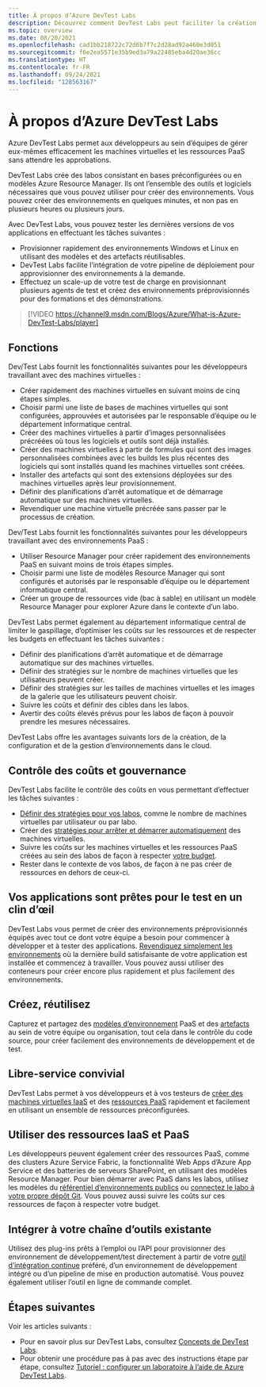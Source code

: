 ```yaml
---
title: À propos d’Azure DevTest Labs
description: Découvrez comment DevTest Labs peut faciliter la création, la gestion et la surveillance des machines virtuelles Azure
ms.topic: overview
ms.date: 08/20/2021
ms.openlocfilehash: cad1bb218722c72d6b7f7c2d28ad92a460e3d051
ms.sourcegitcommit: f6e2ea5571e35b9ed3a79a22485eba4d20ae36cc
ms.translationtype: HT
ms.contentlocale: fr-FR
ms.lasthandoff: 09/24/2021
ms.locfileid: "128563167"
---
```

# <a name="about-azure-devtest-labs"></a>À propos d’Azure DevTest Labs
Azure DevTest Labs permet aux développeurs au sein d’équipes de gérer eux-mêmes efficacement les machines virtuelles et les ressources PaaS sans attendre les approbations.

DevTest Labs crée des labos consistant en bases préconfigurées ou en modèles Azure Resource Manager. Ils ont l’ensemble des outils et logiciels nécessaires que vous pouvez utiliser pour créer des environnements. Vous pouvez créer des environnements en quelques minutes, et non pas en plusieurs heures ou plusieurs jours.

Avec DevTest Labs, vous pouvez tester les dernières versions de vos applications en effectuant les tâches suivantes :

- Provisionner rapidement des environnements Windows et Linux en utilisant des modèles et des artefacts réutilisables.
- DevTest Labs facilite l’intégration de votre pipeline de déploiement pour approvisionner des environnements à la demande.
- Effectuez un scale-up de votre test de charge en provisionnant plusieurs agents de test et créez des environnements préprovisionnés pour des formations et des démonstrations.

> [!VIDEO https://channel9.msdn.com/Blogs/Azure/What-is-Azure-DevTest-Labs/player]

## <a name="capabilities"></a>Fonctions
Dev/Test Labs fournit les fonctionnalités suivantes pour les développeurs travaillant avec des machines virtuelles :

- Créer rapidement des machines virtuelles en suivant moins de cinq étapes simples.
- Choisir parmi une liste de bases de machines virtuelles qui sont configurées, approuvées et autorisées par le responsable d’équipe ou le département informatique central.
- Créer des machines virtuelles à partir d’images personnalisées précréées où tous les logiciels et outils sont déjà installés. 
- Créer des machines virtuelles à partir de formules qui sont des images personnalisées combinées avec les builds les plus récentes des logiciels qui sont installés quand les machines virtuelles sont créées. 
- Installer des artefacts qui sont des extensions déployées sur des machines virtuelles après leur provisionnement.
- Définir des planifications d’arrêt automatique et de démarrage automatique sur des machines virtuelles.
- Revendiquer une machine virtuelle précréée sans passer par le processus de création.

Dev/Test Labs fournit les fonctionnalités suivantes pour les développeurs travaillant avec des environnements PaaS :

- Utiliser Resource Manager pour créer rapidement des environnements PaaS en suivant moins de trois étapes simples.
- Choisir parmi une liste de modèles Resource Manager qui sont configurés et autorisés par le responsable d’équipe ou le département informatique central.
- Créer un groupe de ressources vide (bac à sable) en utilisant un modèle Resource Manager pour explorer Azure dans le contexte d’un labo.

DevTest Labs permet également au département informatique central de limiter le gaspillage, d’optimiser les coûts sur les ressources et de respecter les budgets en effectuant les tâches suivantes :  

- Définir des planifications d’arrêt automatique et de démarrage automatique sur des machines virtuelles.
- Définir des stratégies sur le nombre de machines virtuelles que les utilisateurs peuvent créer.
- Définir des stratégies sur les tailles de machines virtuelles et les images de la galerie que les utilisateurs peuvent choisir.
- Suivre les coûts et définir des cibles dans les labos.
- Avertir des coûts élevés prévus pour les labos de façon à pouvoir prendre les mesures nécessaires.

DevTest Labs offre les avantages suivants lors de la création, de la configuration et de la gestion d’environnements dans le cloud.

## <a name="cost-control-and-governance"></a>Contrôle des coûts et gouvernance
DevTest Labs facilite le contrôle des coûts en vous permettant d’effectuer les tâches suivantes :

- [Définir des stratégies pour vos labos](devtest-lab-set-lab-policy.md), comme le nombre de machines virtuelles par utilisateur ou par labo. 
- Créer des [stratégies pour arrêter et démarrer automatiquement](devtest-lab-set-lab-policy.md) des machines virtuelles.
- Suivre les coûts sur les machines virtuelles et les ressources PaaS créées au sein des labos de façon à respecter [votre budget](devtest-lab-configure-cost-management.md).
- Rester dans le contexte de vos labos, de façon à ne pas créer de ressources en dehors de ceux-ci.

## <a name="quickly-get-to-ready-to-test"></a>Vos applications sont prêtes pour le test en un clin d’œil
DevTest Labs vous permet de créer des environnements préprovisionnés équipés avec tout ce dont votre équipe a besoin pour commencer à développer et à tester des applications. [Revendiquez simplement les environnements](devtest-lab-add-claimable-vm.md) où la dernière build satisfaisante de votre application est installée et commencez à travailler. Vous pouvez aussi utiliser des conteneurs pour créer encore plus rapidement et plus facilement des environnements.

## <a name="create-once-use-everywhere"></a>Créez, réutilisez
Capturez et partagez des [modèles d’environnement](devtest-lab-create-environment-from-arm.md) PaaS et des [artefacts](add-artifact-repository.md) au sein de votre équipe ou organisation, tout cela dans le contrôle du code source, pour créer facilement des environnements de développement et de test.

## <a name="worry-free-self-service"></a>Libre-service convivial
DevTest Labs permet à vos développeurs et à vos testeurs de [créer des machines virtuelles IaaS](devtest-lab-add-vm.md) et des [ressources PaaS](devtest-lab-create-environment-from-arm.md) rapidement et facilement en utilisant un ensemble de ressources préconfigurées.

## <a name="use-iaas-and-paas-resources"></a>Utiliser des ressources IaaS et PaaS 
Les développeurs peuvent également créer des ressources PaaS, comme des clusters Azure Service Fabric, la fonctionnalité Web Apps d’Azure App Service et des batteries de serveurs SharePoint, en utilisant des modèles Resource Manager. Pour bien démarrer avec PaaS dans les labos, utilisez les modèles du [référentiel d’environnements publics](devtest-lab-configure-use-public-environments.md) ou [connectez le labo à votre propre dépôt Git](devtest-lab-create-environment-from-arm.md#configure-your-own-template-repositories). Vous pouvez aussi suivre les coûts sur ces ressources de façon à respecter votre budget.

## <a name="integrate-with-your-existing-toolchain"></a>Intégrer à votre chaîne d’outils existante
Utilisez des plug-ins prêts à l’emploi ou l’API pour provisionner des environnement de développement/test directement à partir de votre [outil d’intégration continue](devtest-lab-integrate-ci-cd.md) préféré, d’un environnement de développement intégré ou d’un pipeline de mise en production automatisé. Vous pouvez également utiliser l’outil en ligne de commande complet.

## <a name="next-steps"></a>Étapes suivantes
Voir les articles suivants :

- Pour en savoir plus sur DevTest Labs, consultez [Concepts de DevTest Labs](devtest-lab-concepts.md).
- Pour obtenir une procédure pas à pas avec des instructions étape par étape, consultez [Tutoriel : configurer un laboratoire à l’aide de Azure DevTest Labs](tutorial-create-custom-lab.md).
